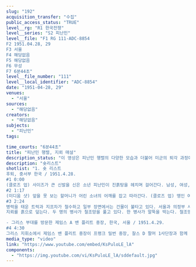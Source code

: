 ```yaml
---
slug: "192"
acquisition_transfer: "수집"
public_access_status: "TRUE"
level__rg: "R1 한국전쟁"
level__series: "S2 피난민"
level__file: "F1 RG 111-ADC-8854
F2 1951.04.28, 29
F3 서울 
F4 해당없음 
F5 해당없음
F6 무성 
F7 6분44초"
level__file_number: "111"
level__local_identifier: "ADC-8854"
date: "1951-04-28, 29"
venues: 
  - "서울"
sources: 
  - "해당없음"
creators: 
  - "해당없음"
subjects: 
  - "피난민"
tags: 

time_courts: "6분44초"
title: "피난민 행렬, 지뢰 매설"
description_status: "이 영상은 피난민 행렬의 다양한 모습과 더불어 미군의 퇴각 과정에서 지뢰 매설 등의 모습을 담고 있다. 미군 지도부가 참전한 그리스군을 방문하는 모습도 있다."
description: "숏리스트"
shotlist: "1. 숏 리스트
후퇴, 중서부 한국 / 1951.4.28.
#1 0:00
(클로즈 업) 사이즈가 큰 신발을 신은 소년 피난민이 진흙탕을 헤치며 걸어간다. 남성, 여성, 어린이 피난민들이 진흙탕 길을 따라 이동하고 있다. 임시로 만든 수레를 한 가족이 끌고 간다. 수레가 진흙탕에 빠져도 부부는 웃음을 잃지 않는다. 마침내 수레를 빼낸다. 어린 소녀가 어린 소년의 손을 잡고 걸어간다. 
#2 1:17
(미디움 샷) 앞을 못 보는 할머니가 어린 소녀의 어깨를 잡고 따라간다. (클로즈 업) 맹인 여성의 얼굴. (클로즈 업) 어린 소녀의 외투를 잡고 따라가는 시각 장애인 여성. (미디움 롱 샷) 여성과 아이가 진흙탕에 갇힌 카트를 밀고 간다. (미디엄 롱 샷) 파괴된 다리 근처 한강의 강둑을 따라 길게 늘어선 난민 행렬. (수평 회전 촬영) 수천 명의 난민들이 강둑에서 강을 건너려 기다리고 있다.
#3 2:24
병력을 태운 트럭과 지프차가 철수하고 일부 장면에서는 건물이 불타고 있다. 서울과 의정부 사이의 최후 방어선으로 철수하고 있다. 기동사단 공병들이 대전차 지뢰밭을 설치한다. (클로즈 업) 구멍에 지뢰 매설. 병사들이 땅을 판다. 병사들이 구멍을 판다. 병장이 퓨즈를 설치한다. 제1기동사단 패치를 착용한 중위. 지뢰를 흙으로 덮고 있다.
지뢰를 흙으로 덮는다. 두 명의 병사가 철조망을 풀고 있다. 한 병사가 말뚝을 박는다. 철조망을 철제 말뚝에 끼운다.

- 그리스 부대를 방문한 제임스 A 밴 플리트 중장, 한국, 서울 / 1951.4.29.
#4 4:30
그리스 지휘소에서 제임스 밴 플리트 중장이 프랭크 밀번 중장, 찰스 D 팔머 1사단장과 함께 있다. 그들이 그리스군 지휘관 다스콜로풀리스 대령과 인사하고 있다. 밴 플리트가 의장대를 사열하고 장교들과 악수한다. 밴 플리트 장군이 그리스 장교가 준 삶은 달걀을 웃으며 받는다. (클로즈 업) 프랭크 밀번 장군. 밴 플리트가 경례와 작별 인사를 하고 보좌관과 함께 떠난다. (클로즈 업) 다스콜로풀리스 대령."
media_type: "video"
link: "https://www.youtube.com/embed/KsPuloLE_lA"
components: 
  - "https://img.youtube.com/vi/KsPuloLE_lA/sddefault.jpg"
---
```

